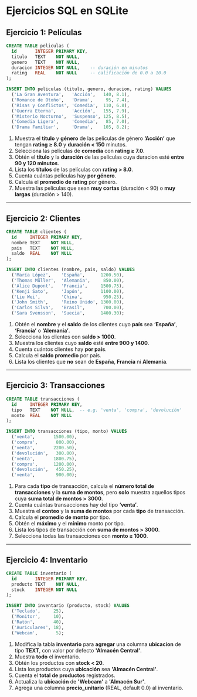 


# Ejercicios SQL en SQLite

## Ejercicio 1: Películas

```sql
CREATE TABLE peliculas (
  id       INTEGER PRIMARY KEY,
  titulo   TEXT    NOT NULL,
  genero   TEXT    NOT NULL,
  duracion INTEGER NOT NULL,    -- duración en minutos
  rating   REAL    NOT NULL     -- calificación de 0.0 a 10.0
);

INSERT INTO peliculas (titulo, genero, duracion, rating) VALUES
  ('La Gran Aventura',   'Acción',   140, 8.1),
  ('Romance de Otoño',   'Drama',     95, 7.4),
  ('Risas y Conflictos', 'Comedia',  110, 6.8),
  ('Guerra Eterna',      'Acción',   155, 7.9),
  ('Misterio Nocturno',  'Suspenso', 125, 8.5),
  ('Comedia Ligera',     'Comedia',   85, 7.0),
  ('Drama Familiar',     'Drama',    105, 8.2);
````

1. Muestra el **título** y **género** de las películas de género **‘Acción’** que tengan **rating ≥ 8.0** y **duración < 150** minutos.
2. Selecciona las películas de **comedia** con **rating ≥ 7.0**.
3. Obtén el **título** y la **duración** de las películas cuya duracion esté **entre 90 y 120 minutos**.
4. Lista los **títulos** de las películas con **rating > 8.0**.
5. Cuenta cuántas películas hay **por género**.
6. Calcula el **promedio de rating** por género.
7. Muestra las películas que sean **muy cortas** (duración < 90) o **muy largas** (duración > 140).

---

## Ejercicio 2: Clientes

```sql
CREATE TABLE clientes (
  id     INTEGER PRIMARY KEY,
  nombre TEXT    NOT NULL,
  pais   TEXT    NOT NULL,
  saldo  REAL    NOT NULL
);

INSERT INTO clientes (nombre, pais, saldo) VALUES
  ('María López',    'España',      1200.50),
  ('Thomas Müller',  'Alemania',     850.00),
  ('Alice Dupont',   'Francia',     1500.75),
  ('Kenji Sato',     'Japón',       1100.00),
  ('Liu Wei',        'China',        950.25),
  ('John Smith',     'Reino Unido', 1300.00),
  ('Carlos Silva',   'Brasil',       700.00),
  ('Sara Svensson',  'Suecia',      1400.30);
```


1. Obtén el **nombre** y el **saldo** de los clientes cuyo **país** sea **‘España’**, **‘Francia’** o **‘Alemania’**.
2. Selecciona los clientes con **saldo > 1000**.
3. Muestra los clientes cuyo **saldo** esté **entre 900 y 1400**.
4. Cuenta cuántos clientes hay **por país**.
5. Calcula el **saldo promedio** por país.
6. Lista los clientes que **no** sean de **España**, **Francia** ni **Alemania**.

---

## Ejercicio 3: Transacciones

```sql
CREATE TABLE transacciones (
  id     INTEGER PRIMARY KEY,
  tipo   TEXT    NOT NULL,  -- e.g. 'venta', 'compra', 'devolución'
  monto  REAL    NOT NULL
);

INSERT INTO transacciones (tipo, monto) VALUES
  ('venta',       1500.00),
  ('compra',       800.00),
  ('venta',       2200.50),
  ('devolución',   300.00),
  ('venta',       1800.75),
  ('compra',      1200.00),
  ('devolución',   450.25),
  ('venta',        900.00);
```

1. Para cada **tipo** de transacción, calcula el **número total de transacciones** y la **suma de montos**, pero **solo** muestra aquellos tipos cuya **suma total de montos > 3000**.
2. Cuenta cuántas transacciones hay del tipo **‘venta’**.
3. Muestra el **conteo** y la **suma de montos** por cada **tipo** de transacción.
4. Calcula el **promedio de monto** por tipo.
5. Obtén el **máximo** y el **mínimo** monto por tipo.
6. Lista los tipos de transacción con **suma de montos > 3000**.
7. Selecciona todas las transacciones con **monto ≥ 1000**.

---

## Ejercicio 4: Inventario

```sql
CREATE TABLE inventario (
  id       INTEGER PRIMARY KEY,
  producto TEXT    NOT NULL,
  stock    INTEGER NOT NULL
);

INSERT INTO inventario (producto, stock) VALUES
  ('Teclado',     25),
  ('Monitor',     10),
  ('Ratón',       40),
  ('Auriculares', 18),
  ('Webcam',       5);
```


1. Modifica la tabla **inventario** para **agregar** una columna **ubicacion** de tipo **TEXT**, con valor por defecto **'Almacén Central'**.
2. Muestra **todo** el inventario.
3. Obtén los productos con **stock < 20**.
4. Lista los productos cuya **ubicación** sea **'Almacén Central'**.
5. Cuenta el **total de productos** registrados.
6. Actualiza la **ubicación** de **'Webcam'** a **'Almacén Sur'**.
7. Agrega una columna **precio\_unitario** (REAL, default 0.0) al inventario.

